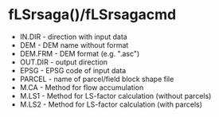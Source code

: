 # fLSrsaga()/fLSrsagacmd
* IN.DIR - direction with input data
* DEM - DEM name without format
* DEM.FRM - DEM format  (e.g. ".asc")
* OUT.DIR - output direction
* EPSG - EPSG code of input data
* PARCEL - name of parcel/field block shape file
* M.CA - Method for flow accumulation
* M.LS1 - Method for LS-factor calculation (without parcels)
* M.LS2 - Method for LS-factor calculation (with parcels)

